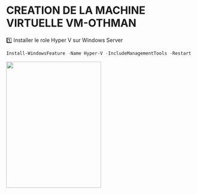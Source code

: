 # CREATION DE LA MACHINE VIRTUELLE VM-OTHMAN

1️⃣ Installer le role Hyper V sur Windows Server

```POWERSHELL
Install-WindowsFeature -Name Hyper-V -IncludeManagementTools -Restart
```

<img src="WhatsApp Image 2023-07-12 at 3.19.33 PM (1).jpeg" width="253" height="337" > </img>

